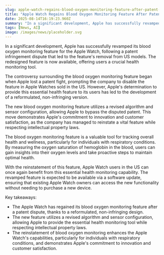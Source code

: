 ```yaml
---
slug: apple-watch-regains-blood-oxygen-monitoring-feature-after-patent-dispute-resolution
title: "Apple Watch Regains Blood Oxygen Monitoring Feature After Patent Dispute Resolution"
date: 2025-08-14T16:19:23.960Z
summary: "In a significant development, Apple has successfully revamped its blood oxygen monitoring feature for the Apple Watch, following a patent infringement dispute that led to the feature's removal from US models."
tags: [News, AI]
image: /images/news/placeholder.svg
---
```


In a significant development, Apple has successfully revamped its blood oxygen monitoring feature for the Apple Watch, following a patent infringement dispute that led to the feature's removal from US models. The redesigned feature is now available, offering users a crucial health monitoring tool. 

The controversy surrounding the blood oxygen monitoring feature began when Apple lost a patent fight, prompting the company to disable the feature in Apple Watches sold in the US. However, Apple's determination to provide this essential health feature to its users has led to the development of a reformulated, non-infringing version.

The new blood oxygen monitoring feature utilizes a revised algorithm and sensor configuration, allowing Apple to bypass the disputed patent. This move demonstrates Apple's commitment to innovation and customer satisfaction, as the company has managed to reinstate a vital feature while respecting intellectual property laws.

The blood oxygen monitoring feature is a valuable tool for tracking overall health and wellness, particularly for individuals with respiratory conditions. By measuring the oxygen saturation of hemoglobin in the blood, users can gain insights into their oxygen levels and take proactive steps to maintain optimal health.

With the reinstatement of this feature, Apple Watch users in the US can once again benefit from this essential health monitoring capability. The revamped feature is expected to be available via a software update, ensuring that existing Apple Watch owners can access the new functionality without needing to purchase a new device.


Key takeaways:
- The Apple Watch has regained its blood oxygen monitoring feature after a patent dispute, thanks to a reformulated, non-infringing design.
- The new feature utilizes a revised algorithm and sensor configuration, allowing Apple to provide the essential health monitoring tool while respecting intellectual property laws.
- The reinstatement of blood oxygen monitoring enhances the Apple Watch's capabilities, particularly for individuals with respiratory conditions, and demonstrates Apple's commitment to innovation and customer satisfaction.
